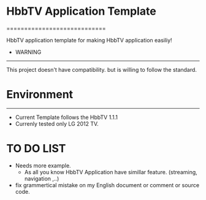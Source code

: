 # HbbTV Application Template
============================

HbbTV application template for making HbbTV application easiliy!

* WARNING
---------
This project doesn't have compatibility. but is willing to follow the standard.

# Environment
-------------

* Current Template follows the HbbTV 1.1.1 
* Currenly tested only LG 2012 TV.


# TO DO LIST

* Needs more example.
  - As all you know HbbTV Application have simillar feature. (streaming, navigation ,..)
* fix grammertical mistake on my English document or comment or source code.

